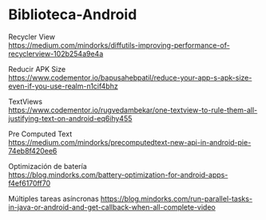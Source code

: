 # Biblioteca-Android

Recycler View<br>
 https://medium.com/mindorks/diffutils-improving-performance-of-recyclerview-102b254a9e4a
 
 Reducir APK Size <br>
 https://www.codementor.io/bapusahebpatil/reduce-your-app-s-apk-size-even-if-you-use-realm-n1cif4bhz

TextViews <br>
https://www.codementor.io/rugvedambekar/one-textview-to-rule-them-all-justifying-text-on-android-eq6ihy455

Pre Computed Text <br>
https://medium.com/mindorks/precomputedtext-new-api-in-android-pie-74eb8f420ee6

Optimización de batería <br>
https://blog.mindorks.com/battery-optimization-for-android-apps-f4ef6170ff70

Múltiples tareas asíncronas
https://blog.mindorks.com/run-parallel-tasks-in-java-or-android-and-get-callback-when-all-complete-video
